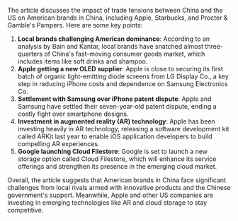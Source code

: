 The article discusses the impact of trade tensions between China and the US on American brands in China, including Apple, Starbucks, and Procter & Gamble's Pampers. Here are some key points:

1. **Local brands challenging American dominance**: According to an analysis by Bain and Kantar, local brands have snatched almost three-quarters of China's fast-moving consumer goods market, which includes items like soft drinks and shampoo.
2. **Apple getting a new OLED supplier**: Apple is close to securing its first batch of organic light-emitting diode screens from LG Display Co., a key step in reducing iPhone costs and dependence on Samsung Electronics Co.
3. **Settlement with Samsung over iPhone patent dispute**: Apple and Samsung have settled their seven-year-old patent dispute, ending a costly fight over smartphone designs.
4. **Investment in augmented reality (AR) technology**: Apple has been investing heavily in AR technology, releasing a software development kit called ARKit last year to enable iOS application developers to build compelling AR experiences.
5. **Google launching Cloud Filestore**: Google is set to launch a new storage option called Cloud Filestore, which will enhance its service offerings and strengthen its presence in the emerging cloud market.

Overall, the article suggests that American brands in China face significant challenges from local rivals armed with innovative products and the Chinese government's support. Meanwhile, Apple and other US companies are investing in emerging technologies like AR and cloud storage to stay competitive.